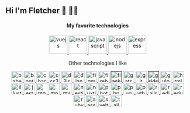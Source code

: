 <h2>Hi I'm Fletcher 👋 👨‍💻</h2>
<h4 align="center">My favorite technologies</h4>
<p align="center">
	<a href="https://vuejs.org/" target="_blank">
		<img src="https://devicons.github.io/devicon/devicon.git/icons/vuejs/vuejs-original-wordmark.svg" alt="vuejs" width="50" height="50"/>
	</a>
  <a href="https://reactjs.org/" target="_blank">
		<img src="https://devicons.github.io/devicon/devicon.git/icons/react/react-original-wordmark.svg" alt="react" width="50" height="50"/>
	</a>
  <a href="https://developer.mozilla.org/en-US/docs/Web/JavaScript" target="_blank">
		<img src="https://devicons.github.io/devicon/devicon.git/icons/javascript/javascript-original.svg" alt="javascript" width="50" height="50"/>
	</a>
  <a href="https://nodejs.org" target="_blank">
		<img src="https://devicons.github.io/devicon/devicon.git/icons/nodejs/nodejs-original-wordmark.svg" alt="nodejs" width="50" height="50"/>
	</a>
  <a href="https://expressjs.com" target="_blank">
		<img src="https://devicons.github.io/devicon/devicon.git/icons/express/express-original-wordmark.svg" alt="express" width="50" height="50"/>
	</a>
</p>

<p align="center">Other technologies I like</p>

<p align="center">
	<a href="https://babeljs.io/" target="_blank">
		<img src="https://www.vectorlogo.zone/logos/babeljs/babeljs-icon.svg" alt="babel" width="30" height="30"/>
	</a>
	<a href="https://getbootstrap.com" target="_blank">
		<img src="https://devicons.github.io/devicon/devicon.git/icons/bootstrap/bootstrap-plain.svg" alt="bootstrap" width="30" height="30"/>
	</a>
	<a href="https://www.chartjs.org" target="_blank">
		<img src="https://www.chartjs.org/media/logo-title.svg" alt="chartjs" width="30" height="30"/>
	</a>
	<a href="https://www.w3schools.com/css/" target="_blank">
		<img src="https://devicons.github.io/devicon/devicon.git/icons/css3/css3-original-wordmark.svg" alt="css3" width="30" height="30"/>
	</a>
	<a href="https://d3js.org/" target="_blank">
		<img src="https://devicons.github.io/devicon/devicon.git/icons/d3js/d3js-original.svg" alt="d3js" width="30" height="30"/>
	</a>
	<a href="https://www.djangoproject.com/" target="_blank">
		<img src="https://devicons.github.io/devicon/devicon.git/icons/django/django-original.svg" alt="django" width="30" height="30"/>
	</a>
	<a href="https://www.figma.com/" target="_blank">
		<img src="https://www.vectorlogo.zone/logos/figma/figma-icon.svg" alt="figma" width="30" height="30"/>
	</a>
	<a href="https://firebase.google.com/" target="_blank">
		<img src="https://www.vectorlogo.zone/logos/firebase/firebase-icon.svg" alt="firebase" width="30" height="30"/>
	</a>
	<a href="" target="_blank">
		<img src="https://www.vectorlogo.zone/logos/pocoo_flask/pocoo_flask-icon.svg" alt="flask" width="30" height="30"/>
	</a>
	<a href="https://www.gatsbyjs.com/" target="_blank">
		<img src="https://www.vectorlogo.zone/logos/gatsbyjs/gatsbyjs-icon.svg" alt="gatsby" width="30" height="30"/>
	</a>
	<a href="https://git-scm.com/" target="_blank">
		<img src="https://www.vectorlogo.zone/logos/git-scm/git-scm-icon.svg" alt="git" width="30" height="30"/>
	</a>
	<a href="" target="_blank">
		<img src="https://www.vectorlogo.zone/logos/gridsome/gridsome-icon.svg" alt="gridsome" width="30" height="30"/>
	</a>
	<a href="https://gulpjs.com" target="_blank">
		<img src="https://devicons.github.io/devicon/devicon.git/icons/gulp/gulp-plain.svg" alt="gulp" width="30" height="30"/>
	</a>
	<a href="https://www.w3.org/html/" target="_blank">
		<img src="https://devicons.github.io/devicon/devicon.git/icons/html5/html5-original-wordmark.svg" alt="html5" width="30" height="30"/>
	</a>
	<a href="https://www.adobe.com/in/products/illustrator.html" target="_blank">
		<img src="https://www.vectorlogo.zone/logos/adobe_illustrator/adobe_illustrator-icon.svg" alt="illustrator" width="30" height="30"/>
	</a>
	<a href="https://jestjs.io" target="_blank">
		<img src="https://www.vectorlogo.zone/logos/jestjsio/jestjsio-icon.svg" alt="jest" width="30" height="30"/>
	</a>
	<a href="https://mochajs.org" target="_blank">
		<img src="https://www.vectorlogo.zone/logos/mochajs/mochajs-icon.svg" alt="mocha" width="30" height="30"/>
	</a>
	<a href="https://www.mongodb.com/" target="_blank">
		<img src="https://devicons.github.io/devicon/devicon.git/icons/mongodb/mongodb-original-wordmark.svg" alt="mongodb" width="30" height="30"/>
	</a>
	<a href="https://www.mysql.com/" target="_blank">
		<img src="https://devicons.github.io/devicon/devicon.git/icons/mysql/mysql-original-wordmark.svg" alt="mysql" width="30" height="30"/>
	</a>
	<a href="https://nextjs.org/" target="_blank">
		<img src="https://cdn.worldvectorlogo.com/logos/nextjs-3.svg" alt="nextjs" width="30" height="30"/>
	</a>
	<a href="https://nuxtjs.org/" target="_blank">
		<img src="https://www.vectorlogo.zone/logos/nuxtjs/nuxtjs-icon.svg" alt="nuxtjs" width="30" height="30"/>
	</a>
	<a href="https://www.photoshop.com/en" target="_blank">
		<img src="https://devicons.github.io/devicon/devicon.git/icons/photoshop/photoshop-plain.svg" alt="photoshop" width="30" height="30"/>
	</a>
	<a href="https://www.php.net" target="_blank">
		<img src="https://devicons.github.io/devicon/devicon.git/icons/php/php-original.svg" alt="php" width="30" height="30"/>
	</a>
	<a href="https://pugjs.org" target="_blank">
		<img src="https://cdn.worldvectorlogo.com/logos/pug.svg" alt="pug" width="30" height="30"/>
	</a>
	<a href="https://www.python.org" target="_blank">
		<img src="https://devicons.github.io/devicon/devicon.git/icons/python/python-original.svg" alt="python" width="30" height="30"/>
	</a>
	<a href="https://rubyonrails.org" target="_blank">
		<img src="https://devicons.github.io/devicon/devicon.git/icons/rails/rails-original-wordmark.svg" alt="rails" width="30" height="30"/>
	</a>
	<a href="https://redis.io" target="_blank">
		<img src="https://devicons.github.io/devicon/devicon.git/icons/redis/redis-original-wordmark.svg" alt="redis" width="30" height="30"/>
	</a>
	<a href="https://redux.js.org" target="_blank">
		<img src="https://devicons.github.io/devicon/devicon.git/icons/redux/redux-original.svg" alt="redux" width="30" height="30"/>
	</a>
	<a href="https://www.ruby-lang.org/en/" target="_blank">
		<img src="https://devicons.github.io/devicon/devicon.git/icons/ruby/ruby-original-wordmark.svg" alt="ruby" width="30" height="30"/>
	</a>
	<a href="https://sass-lang.com" target="_blank">
		<img src="https://devicons.github.io/devicon/devicon.git/icons/sass/sass-original.svg" alt="sass" width="30" height="30"/>
	</a>
	<a href="https://svelte.dev" target="_blank">
		<img src="https://upload.wikimedia.org/wikipedia/commons/1/1b/Svelte_Logo.svg" alt="svelte" width="30" height="30"/>
	</a>
	<a href="https://tailwindcss.com/" target="_blank">
		<img src="https://www.vectorlogo.zone/logos/tailwindcss/tailwindcss-icon.svg" alt="tailwind" width="30" height="30"/>
	</a>
</p>
